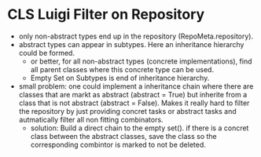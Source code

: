 # CLS Luigi Filter on Repository
- only non-abstract types end up in the repository (RepoMeta.repository).  
- abstract types can appear in subtypes. Here an inheritance hierarchy could be formed.
  - or better, for all non-abstract types (concrete implementations), find all parent classes where this concrete type can be used.
  - Empty Set on Subtypes is end of inheritance hierarchy.
- small problem: one could implement a inheritance chain where there are classes that are markt as abstract (abstract = True) but inherite from a class that is not abstract (abstract = False). Makes it really hard to filter the repository by just providing concret tasks or abstract tasks and autmatically filter all non  fitting combinators.
  - solution: Build a direct chain to the empty set(). if there is a concret class between the abstract classes, save the class so the corresponding combintor is marked to not be deleted. 